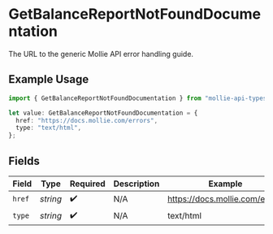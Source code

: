 # GetBalanceReportNotFoundDocumentation

The URL to the generic Mollie API error handling guide.

## Example Usage

```typescript
import { GetBalanceReportNotFoundDocumentation } from "mollie-api-typescript/models/operations";

let value: GetBalanceReportNotFoundDocumentation = {
  href: "https://docs.mollie.com/errors",
  type: "text/html",
};
```

## Fields

| Field                          | Type                           | Required                       | Description                    | Example                        |
| ------------------------------ | ------------------------------ | ------------------------------ | ------------------------------ | ------------------------------ |
| `href`                         | *string*                       | :heavy_check_mark:             | N/A                            | https://docs.mollie.com/errors |
| `type`                         | *string*                       | :heavy_check_mark:             | N/A                            | text/html                      |